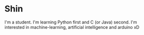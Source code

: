 # Shin
I'm a student. I'm learning Python first and C (or Java) second. I'm interested in machine-learning, artificial intelligence and arduino xD 
